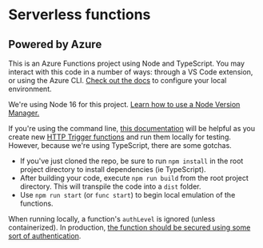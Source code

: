 # Serverless functions
## Powered by Azure

This is an Azure Functions project using Node and TypeScript.  You may interact with this code in a number of ways:  through a VS Code extension, or using the Azure CLI.  [Check out the docs](https://docs.microsoft.com/en-us/azure/azure-functions/functions-develop-local) to configure your local environment.

We're using Node 16 for this project.  [Learn how to use a Node Version Manager.](https://npm.github.io/installation-setup-docs/installing/using-a-node-version-manager.html)

If you're using the command line, [this documentation](https://docs.microsoft.com/en-us/azure/azure-functions/create-first-function-cli-node?tabs=azure-cli%2Cbrowser) will be helpful as you create new [HTTP Trigger functions](https://docs.microsoft.com/en-us/azure/azure-functions/functions-bindings-http-webhook-trigger?tabs=in-process%2Cfunctionsv2&pivots=programming-language-javascript) and run them locally for testing.  However, because we're using TypeScript, there are some gotchas.

- If you've just cloned the repo, be sure to run `npm install` in the root project directory to install dependencies (ie TypeScript).
- After building your code, execute `npm run build` from the root project directory.  This will transpile the code into a `dist` folder.
- Use `npm run start` (or `func start`) to begin local emulation of the functions.

When running locally, a function's `authLevel` is ignored (unless containerized).  In production, [the function should be secured using some sort of authentication](https://docs.microsoft.com/en-us/azure/azure-functions/functions-bindings-http-webhook-trigger?tabs=in-process%2Cfunctionsv2&pivots=programming-language-javascript#secure-an-http-endpoint-in-production).
